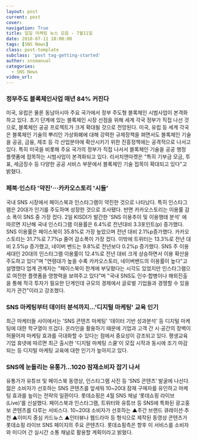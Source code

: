 ```yaml
---
layout: post
current: post
cover:  
navigation: True
title: 일일 마케팅 뉴스 모음 - 7월11일
date: 2018-07-11 10:00:00
tags: [SNS News]
class: post-template
subclass: 'post tag-getting-started'
author: snsmanual
categories:
  - SNS News
video_url: 
---
```



### 정부주도 블록체인사업 매년 84% 커진다

미국, 유럽은 물론 동남아시아 주요 국가에서 정부 주도형 블록체인 시범사업이 본격화하고 있다. 
초기 단계에 있는 블록체인 시장 선점을 위해 세계 각국 정부가 직접 나선 것으로, 블록체인 공공 프로젝트가 크게 확대될 것으로 전망된다.
미국, 유럽 등 세계 각국은 블록체인 기술의 뿌리인 가상화폐에 대해 강력한 규제정책을 펴면서도 블록체인 기술을 
공공, 금융, 제조 등 각 산업분야에 확산시키기 위한 진흥정책에는 공격적으로 나서고 있다. 
특히 미국을 비롯해 주요 국가의 정부가 직접 나서서 블록체인 기술을 공공 행정 플랫폼에 접목하는 시범사업이 본격화되고 있다. 
리서치앤마켓은 "특히 기부금 모금, 투표, 세금징수 등 다양한 공공 서비스 부문에서 블록체인 기술 접목이 확대되고 있다"고 밝혔다.

### 페북·인스타 '약진'···카카오스토리 '시들'

국내 SNS 시장에서 페이스북과 인스타그램이 약진한 것으로 나타났다. 
특히 인스타그램은 20대가 인기를 주도하며 성장한 것으로 조사됐다. 반면 카카오스토리는 이용률 감소 폭이 SNS 중 가장 컸다. 
2일 KISDI가 발간한 'SNS 이용추이 및 이용행태 분석' 에 따르면 지난해 국내 인스타그램 이용률은 6.4%로 전년대비 3.3포인트(p) 증가했다.
SNS 이용률은 페이스북이 35.8%로 가장 높았으며 전년 대비 2.1%p증가했다. 카카오스토리는 31.7%로 7.7%p 줄어 감소폭이 가장 컸다.
이밖에 트위터는 13.3%로 전년 대비 2.5%p 증가했고, 네이버 밴드는 9.8%로 전년보다 0.2%p 증가했다.
SNS 주 이용세대인 20대의 인스타그램 이용률이 12.4%로 전년 대비 크게 상승하면서 이용 확산을 주도하고 있다"며 
"연령대가 높을 수록 카카오스토리, 네이버밴드의 이용률이 높다"고 설명했다 
업계 관계자는 "페이스북이 한계에 부딪혔다는 시각도 있었지만 인스타그램으로 여전한 플랫폼을 영향력을 보여주고 있다"며 
"국내 SNS도 인수·합병이나 해외진출을 통해 적극 투자가 필요한 단계인데 규모의 경제에서 글로벌 기업들과 경쟁할 수 있을지가 관건"이라고 강조했다.

### SNS 마케팅부터 데이터 분석까지…'디지털 마케팅' 교육 인기

최근 마케터들 사이에서는 'SNS 콘텐츠 마케팅' '데이터 기반 성과분석' 등 디지털 마케팅에 대한 학구열이 뜨겁다.
온라인을 활용하기 때문에 기업과 고객 간 시·공간의 장벽이 허물어져 마케팅 효과를 극대화할 수 있다는 점에서 중요성이 강조되고 있다.
평생교육 기업 휴넷에 따르면 최근 출시한 '디지털 마케팅 스쿨'이 모집 시작과 동시에 조기 마감되는 등 디지털 마케팅 교육에 대한 인기가 높아지고 있다.

### SNS에 눈돌리는 유통가…1020 잠재소비자 잡기 나서

유통가가 유튜브 및 페이스북 동영상, 인스타그램 사진 등 ‘SNS 콘텐츠’ 발굴에 나선다. 
젊은 소비자가 선호하는 SNS 콘텐츠를 앞세워 10~20대 잠재 구매자를 유인하고 마케팅 효과를 높이는 전략의 일환이다. 
롯데쇼핑은 4월 SNS 채널 ‘롯데쇼핑 라이브(Live)’를 신설했다. 페이스북과 인스타그램, 트위터와 유튜브 등 SNS에 특화된 광고홍보 콘텐츠를 다루는 서비스다. 
10~20대 소비자가 선호하는 ▲주간 브랜드 큐레이션·추천 ▲이미지 중심 카드뉴스 ▲인터뷰나 웹드라마 등 형식으로 
제작된 동영상 콘텐츠가 롯데쇼핑 라이브 SNS 페이지의 주요 콘텐츠다. 
롯데쇼핑측은 향후 이 서비스를 소비자와 미디어 간 실시간 소통 채널로 활용할 계획이라고 밝혔다.
